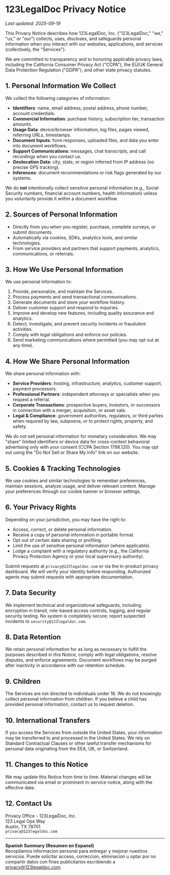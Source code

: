 # 123LegalDoc Privacy Notice

_Last updated: 2025-09-19_

This Privacy Notice describes how 123LegalDoc, Inc. ("123LegalDoc," "we," "us," or "our") collects, uses, discloses, and safeguards personal information when you interact with our websites, applications, and services (collectively, the "Services").

We are committed to transparency and to honoring applicable privacy laws, including the California Consumer Privacy Act ("CCPA"), the EU/UK General Data Protection Regulation ("GDPR"), and other state privacy statutes.

## 1. Personal Information We Collect
We collect the following categories of information:
- **Identifiers**: name, email address, postal address, phone number, account credentials.
- **Commercial Information**: purchase history, subscription tier, transaction amounts.
- **Usage Data**: device/browser information, log files, pages viewed, referring URLs, timestamps.
- **Document Inputs**: form responses, uploaded files, and data you enter into document workflows.
- **Support Communications**: messages, chat transcripts, and call recordings when you contact us.
- **Geolocation Data**: city, state, or region inferred from IP address (no precise GPS tracking).
- **Inferences**: document recommendations or risk flags generated by our systems.

We do **not** intentionally collect sensitive personal information (e.g., Social Security numbers, financial account numbers, health information) unless you voluntarily provide it within a document workflow.

## 2. Sources of Personal Information
- Directly from you when you register, purchase, complete surveys, or submit documents.
- Automatically via cookies, SDKs, analytics tools, and similar technologies.
- From service providers and partners that support payments, analytics, communications, or referrals.

## 3. How We Use Personal Information
We use personal information to:
1. Provide, personalize, and maintain the Services.
2. Process payments and send transactional communications.
3. Generate documents and store your workflow history.
4. Deliver customer support and respond to inquiries.
5. Improve and develop new features, including quality assurance and analytics.
6. Detect, investigate, and prevent security incidents or fraudulent activities.
7. Comply with legal obligations and enforce our policies.
8. Send marketing communications where permitted (you may opt out at any time).

## 4. How We Share Personal Information
We share personal information with:
- **Service Providers**: hosting, infrastructure, analytics, customer support, payment processors.
- **Professional Partners**: independent attorneys or specialists when you request a referral.
- **Corporate Transactions**: prospective buyers, investors, or successors in connection with a merger, acquisition, or asset sale.
- **Legal & Compliance**: government authorities, regulators, or third parties when required by law, subpoena, or to protect rights, property, and safety.

We do not sell personal information for monetary consideration. We may "share" limited identifiers or device data for cross-context behavioral advertising only with your consent (CCPA Section 1798.120). You may opt out using the "Do Not Sell or Share My Info" link on our website.

## 5. Cookies & Tracking Technologies
We use cookies and similar technologies to remember preferences, maintain sessions, analyze usage, and deliver relevant content. Manage your preferences through our cookie banner or browser settings.

## 6. Your Privacy Rights
Depending on your jurisdiction, you may have the right to:
- Access, correct, or delete personal information.
- Receive a copy of personal information in portable format.
- Opt out of certain data sharing or profiling.
- Limit the use of sensitive personal information (where applicable).
- Lodge a complaint with a regulatory authority (e.g., the California Privacy Protection Agency or your local supervisory authority).

Submit requests at `privacy@123legaldoc.com` or via the in-product privacy dashboard. We will verify your identity before responding. Authorized agents may submit requests with appropriate documentation.

## 7. Data Security
We implement technical and organizational safeguards, including encryption in transit, role-based access controls, logging, and regular security testing. No system is completely secure; report suspected incidents to `security@123legaldoc.com`.

## 8. Data Retention
We retain personal information for as long as necessary to fulfill the purposes described in this Notice, comply with legal obligations, resolve disputes, and enforce agreements. Document workflows may be purged after inactivity in accordance with our retention schedule.

## 9. Children
The Services are not directed to individuals under 16. We do not knowingly collect personal information from children. If you believe a child has provided personal information, contact us to request deletion.

## 10. International Transfers
If you access the Services from outside the United States, your information may be transferred to and processed in the United States. We rely on Standard Contractual Clauses or other lawful transfer mechanisms for personal data originating from the EEA, UK, or Switzerland.

## 11. Changes to this Notice
We may update this Notice from time to time. Material changes will be communicated via email or prominent in-service notice, along with the effective date.

## 12. Contact Us
Privacy Office - 123LegalDoc, Inc.  
123 Legal Ops Way  
Austin, TX 78701  
`privacy@123legaldoc.com`

---

**Spanish Summary (Resumen en Espanol)**  
Recopilamos informacion personal para entregar y mejorar nuestros servicios. Puede solicitar acceso, correccion, eliminacion u optar por no compartir datos con fines publicitarios escribiendo a privacy@123legaldoc.com.

